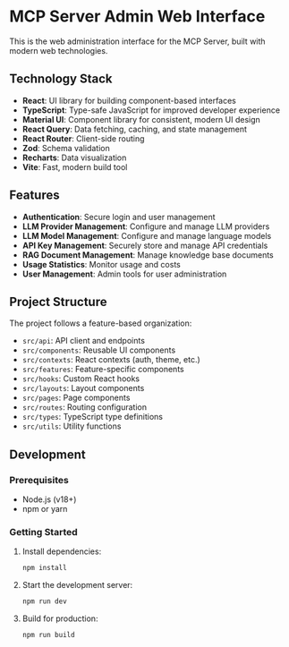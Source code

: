# MCP Server Admin Web Interface

This is the web administration interface for the MCP Server, built with modern web technologies.

## Technology Stack

- **React**: UI library for building component-based interfaces
- **TypeScript**: Type-safe JavaScript for improved developer experience
- **Material UI**: Component library for consistent, modern UI design
- **React Query**: Data fetching, caching, and state management
- **React Router**: Client-side routing
- **Zod**: Schema validation
- **Recharts**: Data visualization
- **Vite**: Fast, modern build tool

## Features

- **Authentication**: Secure login and user management
- **LLM Provider Management**: Configure and manage LLM providers
- **LLM Model Management**: Configure and manage language models
- **API Key Management**: Securely store and manage API credentials
- **RAG Document Management**: Manage knowledge base documents
- **Usage Statistics**: Monitor usage and costs
- **User Management**: Admin tools for user administration

## Project Structure

The project follows a feature-based organization:

- `src/api`: API client and endpoints
- `src/components`: Reusable UI components
- `src/contexts`: React contexts (auth, theme, etc.)
- `src/features`: Feature-specific components
- `src/hooks`: Custom React hooks
- `src/layouts`: Layout components
- `src/pages`: Page components
- `src/routes`: Routing configuration
- `src/types`: TypeScript type definitions
- `src/utils`: Utility functions

## Development

### Prerequisites

- Node.js (v18+)
- npm or yarn

### Getting Started

1. Install dependencies:

   ```bash
   npm install
   ```

2. Start the development server:

   ```bash
   npm run dev
   ```

3. Build for production:

   ```bash
   npm run build
   ```
